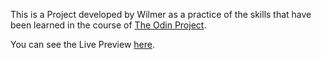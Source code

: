 This is a Project developed by Wilmer as a practice of the skills that have been learned in the course of [The Odin Project](https://www.theodinproject.com/).

You can see the Live Preview [here](https://wilroj.github.io/).
